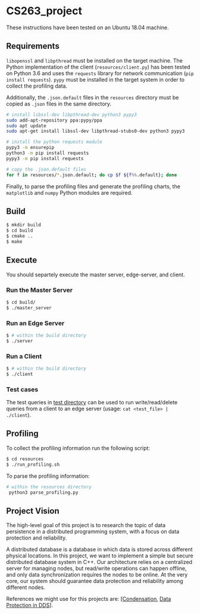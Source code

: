 # CS263_project
These instructions have been tested on an Ubuntu 18.04 machine. 

## Requirements
`libopenssl` and `libpthread` must be installed on the target machine. The Python implementation of the client (`resources/client.py`) has been tested on Python 3.6 and uses the `requests` library for network communication (`pip install requests`). `pypy` must be installed in the target system in order to collect the profiling data.

Additionally, the `.json.default` files in the `resources` directory must be copied as `.json` files in the same directory.

```bash
# install libssl-dev libpthread-dev python3 pypy3
sudo add-apt-repository ppa:pypy/ppa
sudo apt update
sudo apt-get install libssl-dev libpthread-stubs0-dev python3 pypy3

# install the python requests module
pypy3 -m ensurepip
python3 -m pip install requests
pypy3 -m pip install requests

# copy the .json.default files
for f in resources/*.json.default; do cp $f ${f%%.default}; done
```

Finally, to parse the profiling files and generate the profiling charts, the `matplotlib` and `numpy` Python modules are required.

## Build
```bash
$ mkdir build
$ cd build
$ cmake ..
$ make
```

## Execute
You should separtely execute the master server, edge-server, and client.

### Run the Master Server
```bash
$ cd build/
$ ./master_server
```
### Run an Edge Server
```bash
$ # within the build directory 
$ ./server
```

### Run a Client
```bash
$ # within the build directory 
$ ./client
```

### Test cases
The test queries in [test directory](https://github.com/atefehmohseni/IoT_secure_distributed_database/tree/main/test) can be used to run write/read/delete queries from a client to an edge server (usage: `cat <test_file> | ./client`).

## Profiling
To collect the profiling information run the following script:
```bash
$ cd resources
$ ./run_profiling.sh
```
To parse the profiling information:
```bash
# within the resources directory 
 python3 parse_profiling.py
```

## Project Vision

The high-level goal of this project is to research the topic of data persistence in a distributed programming system, with a focus on data protection and reliability.

A distributed database is a database in which data is stored across different physical locations. In this project, we want to implement a simple but secure distributed database system in C++. Our architecture relies on a centralized server for managing nodes, but read/write operations can happen offline, and only data synchronization requires the nodes to be online. At the very core, our system should guarantee data protection and reliability among different nodes. 

References we might use for this projects are: \[[Condensation](https://condensationdb.com/white-paper/), [Data Protection in DDS](https://link.springer.com/chapter/10.1007/11425274_20)].
